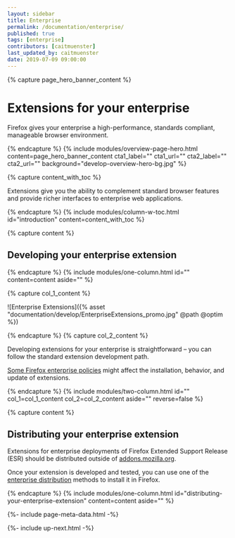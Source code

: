 ```yaml
---
layout: sidebar
title: Enterprise
permalink: /documentation/enterprise/
published: true
tags: [enterprise]
contributors: [caitmuenster]
last_updated_by: caitmuenster
date: 2019-07-09 09:00:00
---
```


<!-- Overview Page Hero Banner -->

{% capture page_hero_banner_content %}

# Extensions for your enterprise

Firefox gives your enterprise a high-performance, standards compliant, manageable browser environment.

{% endcapture %}
{% include modules/overview-page-hero.html
	content=page_hero_banner_content
	cta1_label=""
	cta1_url=""
	cta2_label=""
	cta2_url=""
	background="develop-overview-hero-bg.jpg"
%}

<!-- END: Overview Page Hero Banner -->

<!-- Content with Table of Contents Module -->

{% capture content_with_toc %}

Extensions give you the ability to complement standard browser features and provide richer interfaces to enterprise web applications.

{% endcapture %}
{% include modules/column-w-toc.html
	id="introduction"
	content=content_with_toc
%}

<!-- END: Content with Table of Contents -->

<!-- Page section container -->

<section id="developing-your-enterprise-extension" class="page-section-container">

<!-- Single Column Body Module -->

{% capture content %}

## Developing your enterprise extension

{% endcapture %}
{% include modules/one-column.html
	id=""
	content=content
	aside=""
%}

<!-- END: Single Column Body Module -->

<!-- Two Column Body Module -->

{% capture col_1_content %}

![Enterprise Extensions]({% asset "documentation/develop/EnterpriseExtensions_promo.jpg" @path @optim %})

{% endcapture %}
{% capture col_2_content %}

Developing extensions for your enterprise is straightforward – you can follow the standard extension development path.

[Some Firefox enterprise policies](/documentation/enterprise/enterprise-policies-that-impact-extensions/) might affect the installation, behavior, and update of extensions.

{% endcapture %}
{% include modules/two-column.html
	id=""
	col_1=col_1_content
	col_2=col_2_content
	aside=""
	reverse=false
%}

<!-- END: Two Column Body Module -->

</section>

<!-- END: Page section container -->

<!-- Single Column Body Module -->

{% capture content %}

## Distributing your enterprise extension

Extensions for enterprise deployments of Firefox Extended Support Release (ESR) should be distributed outside of [addons.mozilla.org](https://addons.mozilla.org).

Once your extension is developed and tested, you can use one of the [enterprise distribution](/documentation/enterprise/enterprise-distribution/) methods to install it in Firefox.

{% endcapture %}
{% include modules/one-column.html
	id="distributing-your-enterprise-extension"
	content=content
	aside=""
%}

<!-- END: Single Column Body Module -->

<!-- Meta Data -->

{%- include page-meta-data.html -%}

<!-- END: Meta Data -->

<!-- Up Next -->

{%- include up-next.html -%}

<!-- END: Up Next -->
